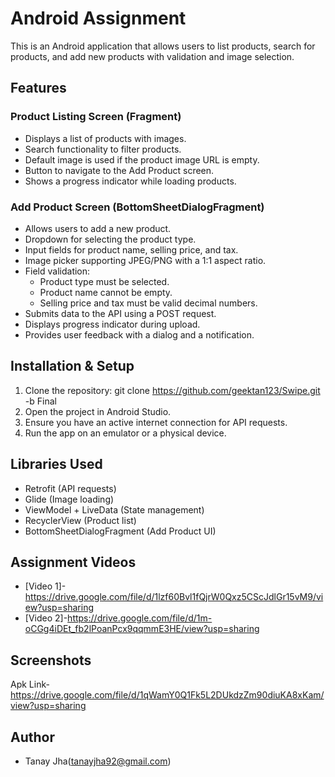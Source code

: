# Android Assignment

This is an Android application that allows users to list products, search for products, and add new products with validation and image selection.

## Features

### Product Listing Screen (Fragment)
- Displays a list of products with images.
- Search functionality to filter products.
- Default image is used if the product image URL is empty.
- Button to navigate to the Add Product screen.
- Shows a progress indicator while loading products.

### Add Product Screen (BottomSheetDialogFragment)
- Allows users to add a new product.
- Dropdown for selecting the product type.
- Input fields for product name, selling price, and tax.
- Image picker supporting JPEG/PNG with a 1:1 aspect ratio.
- Field validation:
  - Product type must be selected.
  - Product name cannot be empty.
  - Selling price and tax must be valid decimal numbers.
- Submits data to the API using a POST request.
- Displays progress indicator during upload.
- Provides user feedback with a dialog and a notification.


## Installation & Setup
1. Clone the repository:
git clone https://github.com/geektan123/Swipe.git -b Final  
2. Open the project in Android Studio.
3. Ensure you have an active internet connection for API requests.
4. Run the app on an emulator or a physical device.

## Libraries Used
- Retrofit (API requests)
- Glide (Image loading)
- ViewModel + LiveData (State management)
- RecyclerView (Product list)
- BottomSheetDialogFragment (Add Product UI)

## Assignment Videos
- [Video 1]-https://drive.google.com/file/d/1lzf60Bvl1fQjrW0Qxz5CScJdlGr15vM9/view?usp=sharing
- [Video 2]-https://drive.google.com/file/d/1m-oCGg4iDEt_fb2lPoanPcx9qqmmE3HE/view?usp=sharing

## Screenshots
Apk Link- https://drive.google.com/file/d/1qWamY0Q1Fk5L2DUkdzZm90diuKA8xKam/view?usp=sharing

## Author
- Tanay Jha(tanayjha92@gmail.com)

